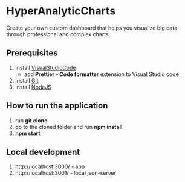 # HyperAnalyticCharts
Create your own custom dashboard that helps you visualize big data through professional and complex charts

<h2>Prerequisites</h2>

1. Install <a href="https://code.visualstudio.com/">VisualStudioCode</a>
    - add <b>Prettier - Code formatter</b> extension to Visual Studio code
2. Install <a href="https://git-scm.com/download/win">Git</a>
2. Install <a href="https://nodejs.org/en/">NodeJS</a>

<h2>How to run the application</h2>

1. run <b>git clone</b>
2. go to the cloned folder and run <b>npm install</b>
2. <b>npm start</b>


<h2>Local development</h2>

1. http://localhost:3000/ - app
2. http://localhost:3001/ - local json-server
